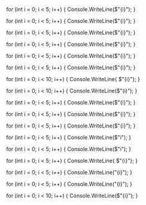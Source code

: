 for (int i = 0; i < 5; i++)
{
Console.WriteLine($"{i}");
}

for (int i = 0; i < 5; i++)
{
Console.WriteLine($"{i}");
}

for (int i = 0; i < 5; i++)
{
Console.WriteLine($"{i}");
}

for (int i = 0; i < 5; i++)
{
Console.WriteLine($"{i}");
}

for (int i = 0; i < 5; i++)
{
Console.WriteLine($"{i}");
}

for (int i = 0; i < 5; i++)
{
Console.WriteLine($"{i}");
}

for (int i = 0; i < 10; i++)
{
Console.WriteLine{ $"{i}"};
}

for (int i = 0; i < 10; i++)
{
Console.WriteLine($"(i)");
}

for (int i = 0; i < 5; i++)
{
Console.WriteLine($"{i}");
}

for (int i = 0; i < 5; i++)
{
Console.WriteLine($"{i}");
}

for (int i = 0; i < 5; i++)
{
Console.WriteLine($"{i}");
}

for (int i = 0; i < 5; i++)
{
Console.WriteLine($"i");
}

for (int i = 0; i < 5; i++)
{
Console.WriteLine($"i");
}

for (int i = 0; i < 5; i++)
{
Console.WriteLine{ $"{i}"};
}

for (int i = 0; i < 5; i++)
{
Console.WriteLine("{i}");
}

for (int i = 0; i < 5; i++)
{
Console.WriteLine("{i}");
}

for (int i = 0; i < 10; i++)
{
Console.WriteLine($"{i}");
}
